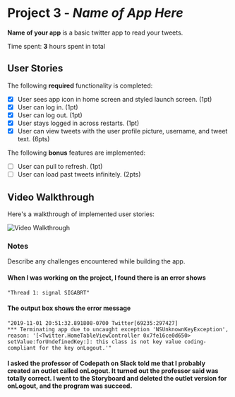 # Project 3 - *Name of App Here*

**Name of your app** is a basic twitter app to read your tweets.

Time spent: **3** hours spent in total

## User Stories

The following **required** functionality is completed:

- [x] User sees app icon in home screen and styled launch screen. (1pt)
- [x] User can log in. (1pt)
- [x] User can log out. (1pt)
- [x] User stays logged in across restarts. (1pt)
- [x] User can view tweets with the user profile picture, username, and tweet text. (6pts)

The following **bonus** features are implemented:

- [ ] User can pull to refresh. (1pt)
- [ ] User can load past tweets infinitely. (2pts)

## Video Walkthrough

Here's a walkthrough of implemented user stories:

<img src='http://g.recordit.co/KeMPG1DXQQ.gif' title='Video Walkthrough' width='' alt='Video Walkthrough' />

### Notes
Describe any challenges encountered while building the app.

#### When I was working on the project, I found there is an error shows 
    "Thread 1: signal SIGABRT"
#### The output box shows the error message 
    "2019-11-01 20:51:32.891808-0700 Twitter[69235:297427] 
    *** Terminating app due to uncaught exception 'NSUnknownKeyException', 
    reason: '[<Twitter.HomeTableViewController 0x7fe16ce0d650> 
    setValue:forUndefinedKey:]: this class is not key value coding-compliant for the key onLogout.'"
#### I asked the professor of Codepath on Slack told me that I probably created an outlet called onLogout. It turned out the professor said was totally correct. I went to the Storyboard and deleted the outlet version for onLogout, and the program was succeed.
